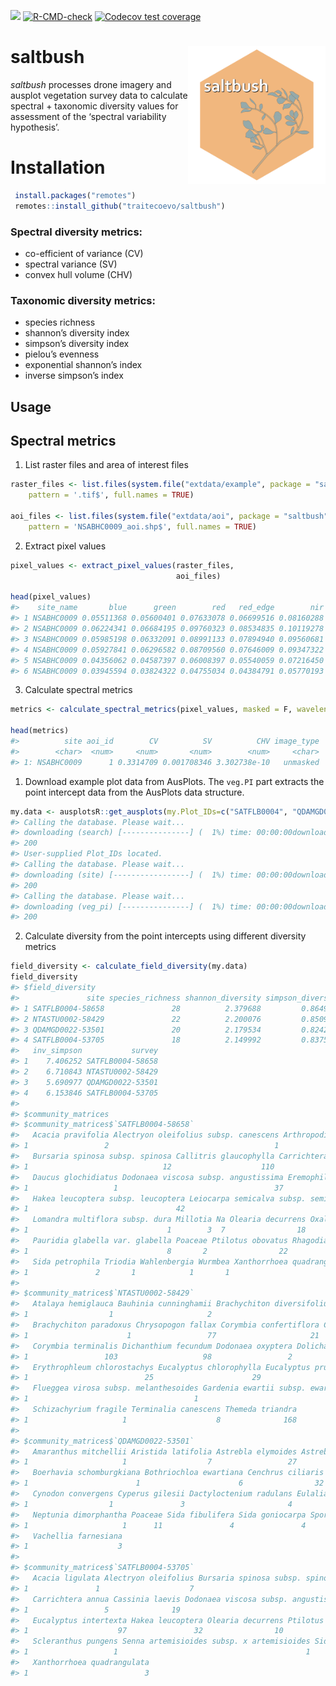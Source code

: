 
<!-- README.md is generated from README.Rmd. Please edit that file -->
<!-- badges: start -->

[![](https://img.shields.io/badge/lifecycle-experimental-orange.svg)](https://lifecycle.r-lib.org/articles/stages.html#experimental)
[![R-CMD-check](https://github.com/traitecoevo/saltbush/actions/workflows/R-CMD-check.yaml/badge.svg)](https://github.com/traitecoevo/saltbush/actions/workflows/R-CMD-check.yaml)
[![Codecov test
coverage](https://codecov.io/gh/traitecoevo/saltbush/graph/badge.svg)](https://app.codecov.io/gh/traitecoevo/saltbush)
<!-- badges: end -->

# saltbush <img src="man/figures/saltbush_hex.png" align="right" width="220"/>

*saltbush* processes drone imagery and ausplot vegetation survey data to
calculate spectral + taxonomic diversity values for assessment of the
‘spectral variability hypothesis’.

# Installation

``` r
 install.packages("remotes")
 remotes::install_github("traitecoevo/saltbush")
```

### Spectral diversity metrics:

- co-efficient of variance (CV)
- spectral variance (SV)
- convex hull volume (CHV)

### Taxonomic diversity metrics:

- species richness
- shannon’s diversity index
- simpson’s diversity index
- pielou’s evenness
- exponential shannon’s index
- inverse simpson’s index

## Usage

## Spectral metrics

1.  List raster files and area of interest files

``` r
raster_files <- list.files(system.file("extdata/example", package = "saltbush"),
    pattern = '.tif$', full.names = TRUE)

aoi_files <- list.files(system.file("extdata/aoi", package = "saltbush"),
    pattern = 'NSABHC0009_aoi.shp$', full.names = TRUE)
```

2.  Extract pixel values

``` r
pixel_values <- extract_pixel_values(raster_files, 
                                     aoi_files)

head(pixel_values)  
#>    site_name       blue      green        red   red_edge        nir aoi_id
#> 1 NSABHC0009 0.05511368 0.05600401 0.07633078 0.06699516 0.08160288      1
#> 2 NSABHC0009 0.06224341 0.06684195 0.09760323 0.08534835 0.10119278      1
#> 3 NSABHC0009 0.05985198 0.06332091 0.08991133 0.07894940 0.09560681      1
#> 4 NSABHC0009 0.05927841 0.06296582 0.08709560 0.07646009 0.09347322      1
#> 5 NSABHC0009 0.04356062 0.04587397 0.06008397 0.05540059 0.07216450      1
#> 6 NSABHC0009 0.03945594 0.03824322 0.04755034 0.04384791 0.05770193      1
```

3.  Calculate spectral metrics

``` r
metrics <- calculate_spectral_metrics(pixel_values, masked = F, wavelengths = colnames(pixel_values[, 2:6]), rarefaction = F)

head(metrics)
#>          site aoi_id        CV          SV          CHV image_type
#>        <char>  <num>     <num>       <num>        <num>     <char>
#> 1: NSABHC0009      1 0.3314709 0.001708346 3.302738e-10   unmasked
```

1.  Download example plot data from AusPlots. The `veg.PI` part extracts
    the point intercept data from the AusPlots data structure.

``` r
my.data <- ausplotsR::get_ausplots(my.Plot_IDs=c("SATFLB0004", "QDAMGD0022", "NTASTU0002"), veg.PI=TRUE)$veg.PI
#> Calling the database. Please wait...
#> downloading (search) [---------------] (  1%) time: 00:00:00downloading (search) [===============] (100%) time: 00:00:00
#> 200
#> User-supplied Plot_IDs located.
#> Calling the database. Please wait...
#> downloading (site) [-----------------] (  1%) time: 00:00:00downloading (site) [=================] (100%) time: 00:00:00
#> 200
#> Calling the database. Please wait...
#> downloading (veg_pi) [---------------] (  1%) time: 00:00:00downloading (veg_pi) [===============] (100%) time: 00:00:00
#> 200
```

2.  Calculate diversity from the point intercepts using different
    diversity metrics

``` r
field_diversity <- calculate_field_diversity(my.data)
field_diversity
#> $field_diversity
#>               site species_richness shannon_diversity simpson_diversity pielou_evenness exp_shannon
#> 1 SATFLB0004-58658               28          2.379688         0.8649789       0.7141483   10.801533
#> 2 NTASTU0002-58429               22          2.200076         0.8509874       0.7117585    9.025696
#> 3 QDAMGD0022-53501               20          2.179534         0.8242833       0.7275464    8.842187
#> 4 SATFLB0004-53705               18          2.149992         0.8375000       0.7438460    8.584786
#>   inv_simpson           survey
#> 1    7.406252 SATFLB0004-58658
#> 2    6.710843 NTASTU0002-58429
#> 3    5.690977 QDAMGD0022-53501
#> 4    6.153846 SATFLB0004-53705
#> 
#> $community_matrices
#> $community_matrices$`SATFLB0004-58658`
#>   Acacia pravifolia Alectryon oleifolius subsp. canescens Arthropodium
#> 1                 2                                     1           13
#>   Bursaria spinosa subsp. spinosa Callitris glaucophylla Carrichtera annua Cassinia laevis
#> 1                              12                    110                23              17
#>   Daucus glochidiatus Dodonaea viscosa subsp. angustissima Eremophila deserti Eucalyptus intertexta
#> 1                   1                                   37                  1                   115
#>   Hakea leucoptera subsp. leucoptera Leiocarpa semicalva subsp. semicalva
#> 1                                 42                                    1
#>   Lomandra multiflora subsp. dura Millotia Na Olearia decurrens Oxalis perennans
#> 1                               1        3  7                18                1
#>   Pauridia glabella var. glabella Poaceae Ptilotus obovatus Rhagodia parabolica Scleranthus pungens
#> 1                               8       2                22                  49                   3
#>   Sida petrophila Triodia Wahlenbergia Wurmbea Xanthorrhoea quadrangulata
#> 1               2       1            1       1                          2
#> 
#> $community_matrices$`NTASTU0002-58429`
#>   Atalaya hemiglauca Bauhinia cunninghamii Brachychiton diversifolius subsp. diversifolius
#> 1                  1                     2                                               3
#>   Brachychiton paradoxus Chrysopogon fallax Corymbia confertiflora Corymbia polycarpa
#> 1                      1                 77                     21                 47
#>   Corymbia terminalis Dichanthium fecundum Dodonaea oxyptera Dolichandrone filiformis
#> 1                 103                   98                 2                        2
#>   Erythrophleum chlorostachys Eucalyptus chlorophylla Eucalyptus pruinosa Eulalia aurea
#> 1                          25                      29                  26             6
#>   Flueggea virosa subsp. melanthesoides Gardenia ewartii subsp. ewartii Glycine tomentella Na
#> 1                                     1                               3                  6  2
#>   Schizachyrium fragile Terminalia canescens Themeda triandra
#> 1                     1                    8              168
#> 
#> $community_matrices$`QDAMGD0022-53501`
#>   Amaranthus mitchellii Aristida latifolia Astrebla elymoides Astrebla pectinata
#> 1                     1                  7                 27                 57
#>   Boerhavia schomburgkiana Bothriochloa ewartiana Cenchrus ciliaris Chloris pectinata
#> 1                        1                      6                32                 1
#>   Cynodon convergens Cyperus gilesii Dactyloctenium radulans Eulalia aurea Iseilema vaginiflorum Na
#> 1                  1               3                       4             3                     2  2
#>   Neptunia dimorphantha Poaceae Sida fibulifera Sida goniocarpa Sporobolus actinocladus
#> 1                     1      11               4               4                       5
#>   Vachellia farnesiana
#> 1                    3
#> 
#> $community_matrices$`SATFLB0004-53705`
#>   Acacia ligulata Alectryon oleifolius Bursaria spinosa subsp. spinosa Callitris glaucophylla
#> 1               1                    7                               4                    108
#>   Carrichtera annua Cassinia laevis Dodonaea viscosa subsp. angustissima Eremophila deserti
#> 1                 5              19                                   16                  7
#>   Eucalyptus intertexta Hakea leucoptera Olearia decurrens Ptilotus obovatus Rhagodia parabolica
#> 1                    97               32                10                31                  43
#>   Scleranthus pungens Senna artemisioides subsp. x artemisioides Sida petrophila Triodia
#> 1                   1                                          1              15       1
#>   Xanthorrhoea quadrangulata
#> 1                          3
```
